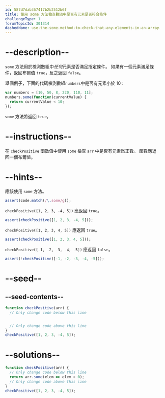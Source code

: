 ```yaml
---
id: 587d7dab367417b2b2512b6f
title: 使用 some 方法檢查數組中是否有元素是否符合條件
challengeType: 1
forumTopicId: 301314
dashedName: use-the-some-method-to-check-that-any-elements-in-an-array-meet-a-criteria
---
```


# --description--

`some` 方法用於檢測數組中*任何*元素是否滿足指定條件。 如果有一個元素滿足條件，返回布爾值 `true`，反之返回 `false`。

舉個例子，下面的代碼檢測數組`numbers`中是否有元素小於 10：

```js
var numbers = [10, 50, 8, 220, 110, 11];
numbers.some(function(currentValue) {
  return currentValue < 10;
});
```

`some` 方法將返回 `true`。

# --instructions--

在 `checkPositive` 函數值中使用 `some` 檢查 `arr` 中是否有元素爲正數。 函數應返回一個布爾值。

# --hints--

應該使用 `some` 方法。

```js
assert(code.match(/\.some/g));
```

`checkPositive([1, 2, 3, -4, 5])` 應返回 `true`。

```js
assert(checkPositive([1, 2, 3, -4, 5]));
```

`checkPositive([1, 2, 3, 4, 5])` 應返回 `true`。

```js
assert(checkPositive([1, 2, 3, 4, 5]));
```

`checkPositive([-1, -2, -3, -4, -5])` 應返回 `false`。

```js
assert(!checkPositive([-1, -2, -3, -4, -5]));
```

# --seed--

## --seed-contents--

```js
function checkPositive(arr) {
  // Only change code below this line


  // Only change code above this line
}
checkPositive([1, 2, 3, -4, 5]);
```

# --solutions--

```js
function checkPositive(arr) {
  // Only change code below this line
  return arr.some(elem => elem > 0);
  // Only change code above this line
}
checkPositive([1, 2, 3, -4, 5]);
```
